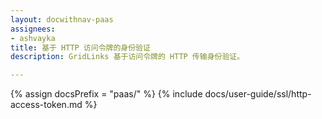 ```yaml
---
layout: docwithnav-paas
assignees:
- ashvayka
title: 基于 HTTP 访问令牌的身份验证
description: GridLinks 基于访问令牌的 HTTP 传输身份验证。

---
```


{% assign docsPrefix = "paas/" %}
{% include docs/user-guide/ssl/http-access-token.md %}